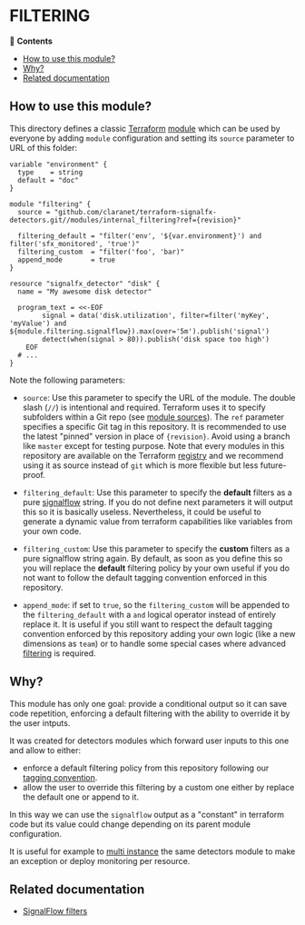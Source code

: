 # FILTERING

<!-- START doctoc generated TOC please keep comment here to allow auto update -->
<!-- DON'T EDIT THIS SECTION, INSTEAD RE-RUN doctoc TO UPDATE -->
:link: **Contents**

- [How to use this module?](#how-to-use-this-module)
- [Why?](#why)
- [Related documentation](#related-documentation)

<!-- END doctoc generated TOC please keep comment here to allow auto update -->

## How to use this module?

This directory defines a classic [Terraform](https://www.terraform.io/)
[module](https://www.terraform.io/docs/modules/usage.html) which can be used by everyone by adding `module`
configuration and setting its `source` parameter to URL of this folder:

```hcl
variable "environment" {
  type    = string
  default = "doc"
}

module "filtering" {
  source = "github.com/claranet/terraform-signalfx-detectors.git//modules/internal_filtering?ref={revision}"

  filtering_default = "filter('env', '${var.environment}') and filter('sfx_monitored', 'true')"
  filtering_custom  = "filter('foo', 'bar)"
  append_mode       = true
}

resource "signalfx_detector" "disk" {
  name = "My awesome disk detector"

  program_text = <<-EOF
        signal = data('disk.utilization', filter=filter('myKey', 'myValue') and ${module.filtering.signalflow}).max(over='5m').publish('signal')
        detect(when(signal > 80)).publish('disk space too high')
    EOF
  # ...
}

```

Note the following parameters:

* `source`: Use this parameter to specify the URL of the module. The double slash (`//`) is intentional  and required.
  Terraform uses it to specify subfolders within a Git repo (see [module
  sources](https://www.terraform.io/docs/modules/sources.html)). The `ref` parameter specifies a specific Git tag in
  this repository. It is recommended to use the latest "pinned" version in place of `{revision}`. Avoid using a branch
  like `master` except for testing purpose. Note that every modules in this repository are available on the Terraform
  [registry](https://registry.terraform.io/modules/claranet/detectors/signalfx) and we recommend using it as source
  instead of `git` which is more flexible but less future-proof.

* `filtering_default`: Use this parameter to specify the **default** filters as a pure
  [signalflow](https://dev.splunk.com/observability/docs/signalflow/functions/filter_function/) string. If you do not
  define next parameters it will output this so it is basically useless. Nevertheless, it could
  be useful to generate a dynamic value from terraform capabilities like variables from your own code.

* `filtering_custom`: Use this parameter to specify the **custom** filters as a pure signalflow string again.
  By default, as soon as you define this so you will replace the **default** filtering policy by your own useful
  if you do not want to follow the default tagging convention enforced in this repository.

* `append_mode`: if set to `true`, so the `filtering_custom` will be appended to the `filtering_default` with a `and`
  logical operator instead of entirely replace it. It is useful if you still want to respect the default tagging
  convention enforced by this repository adding your own logic (like a new dimensions as `team`) or to handle
  some special cases where advanced [filtering](https://dev.splunk.com/observability/docs/signalflow/functions/filter_function/)
  is required.

## Why?

This module has only one goal: provide a conditional output so it can save code repetition,
enforcing a default filtering with the ability to override it by the user intputs.

It was created for detectors modules which forward user inputs to this one and allow to either:

- enforce a default filtering policy from this repository following our [tagging
convention](https://github.com/claranet/terraform-signalfx-detectors/wiki/Tagging-convention).
- allow the user to override this filtering by a custom one either by replace the default one or append to it.

In this way we can use the `signalflow` output as a "constant" in terraform code but its value could change depending
on its parent module configuration.

It is useful for example to [multi
instance](https://github.com/claranet/terraform-signalfx-detectors/wiki/Guidance#Multiple-instances) the same detectors
module to make an exception or deploy monitoring per resource.

## Related documentation

* [SignalFlow filters](https://developers.signalfx.com/signalflow_analytics/signalflow_overview.html#_filters)
